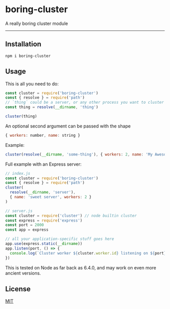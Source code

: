 # boring-cluster

A really boring cluster module

--------

## Installation

`npm i boring-cluster`

## Usage

This is all you need to do:

```javascript
const cluster = require('boring-cluster')
const { resolve } = require('path')
// `thing` could be a server, or any other process you want to cluster
const thing = resolve(__dirname, 'thing')

cluster(thing)
```

An optional second argument can be passed with the shape

```javascript
{ workers: number, name: string }
```

Example:
```javascript
cluster(resolve(__dirname, 'some-thing'), { workers: 2, name: 'My Awesome App' })
```

Full example with an Express server:

```javascript
// index.js
const cluster = require('boring-cluster')
const { resolve } = require('path')
cluster(
  resolve(__dirname, 'server'),
  { name: 'sweet server', workers: 2 }
)

// server.js
const cluster = require('cluster') // node builtin cluster
const express = require('express')
const port = 2000
const app = express

// all your application-specific stuff goes here
app.use(express.static(__dirname))
app.listen(port, () => {
  console.log(`Cluster worker ${cluster.worker.id} listening on ${port}`)
})
```

This is tested on Node as far back as 6.4.0, and may work on even more ancient
versions.

## License

[MIT](./LICENSE.md)

